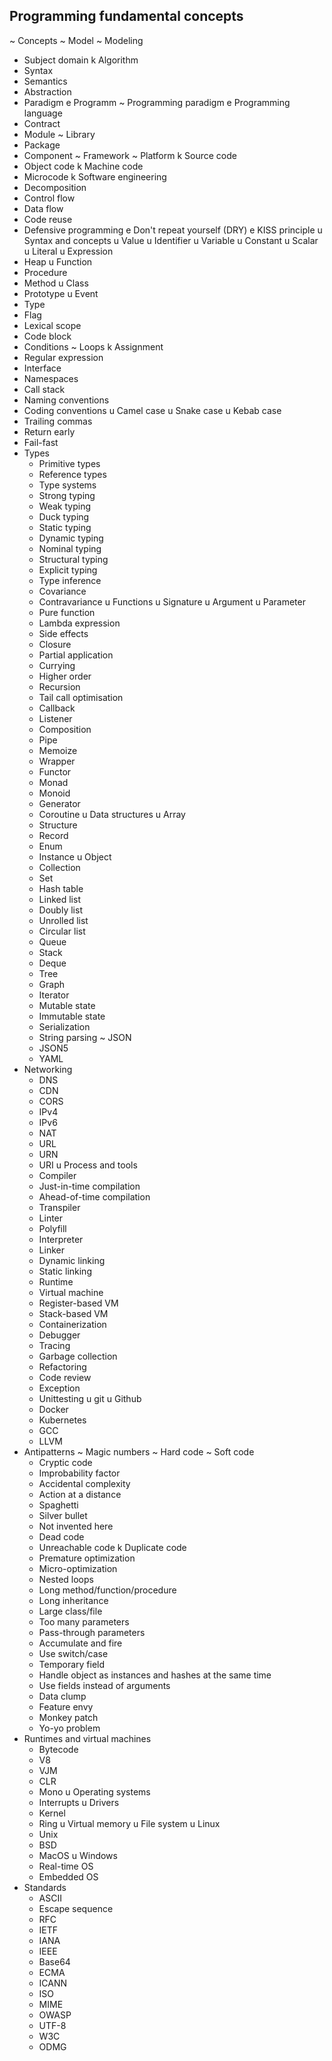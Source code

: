 ## Programming fundamental concepts

~ Concepts
  ~ Model
  ~ Modeling
  - Subject domain
  k Algorithm
  - Syntax
  - Semantics
  - Abstraction
  - Paradigm
  e Programm
  ~ Programming paradigm
  e Programming language
  - Contract
  - Module
  ~ Library
  - Package
  - Component
  ~ Framework
  ~ Platform
  k Source code
  - Object code
  k Machine code
  - Microcode
  k Software engineering
  - Decomposition
  - Control flow
  - Data flow
  - Code reuse
  - Defensive programming
  e Don't repeat yourself (DRY)
  e KISS principle
u Syntax and concepts
  u Value
  u Identifier
  u Variable
  u Constant
  u Scalar
  u Literal
  u Expression
  - Heap
  u Function
  - Procedure
  - Method
  u Class
  - Prototype
  u Event
  - Type
  - Flag
  - Lexical scope
  - Code block
  - Conditions
  ~ Loops
  k Assignment
  - Regular expression
  - Interface
  - Namespaces
  - Call stack
  - Naming conventions
  - Coding conventions
  u Camel case
  u Snake case
  u Kebab case
  - Trailing commas
  - Return early
  - Fail-fast
- Types
  - Primitive types
  - Reference types
  - Type systems
  - Strong typing
  - Weak typing
  - Duck typing
  - Static typing
  - Dynamic typing
  - Nominal typing
  - Structural typing
  - Explicit typing
  - Type inference
  - Covariance
  - Contravariance
u Functions
  u Signature
  u Argument
  u Parameter
  - Pure function
  - Lambda expression
  - Side effects
  - Closure
  - Partial application
  - Currying
  - Higher order
  - Recursion
  - Tail call optimisation
  - Callback
  - Listener
  - Composition
  - Pipe
  - Memoize
  - Wrapper
  - Functor
  - Monad
  - Monoid
  - Generator
  - Coroutine
u Data structures
  u Array
  - Structure
  - Record
  - Enum
  - Instance
  u Object
  - Collection
  - Set
  - Hash table
  - Linked list
  - Doubly list
  - Unrolled list
  - Circular list
  - Queue
  - Stack
  - Deque
  - Tree
  - Graph
  - Iterator
  - Mutable state
  - Immutable state
  - Serialization
  - String parsing
  ~ JSON
  - JSON5
  - YAML
- Networking
  - DNS
  - CDN
  - CORS
  - IPv4
  - IPv6
  - NAT
  - URL
  - URN
  - URI
u Process and tools
  - Compiler
  - Just-in-time compilation
  - Ahead-of-time compilation
  - Transpiler
  - Linter
  - Polyfill
  - Interpreter
  - Linker
  - Dynamic linking
  - Static linking
  - Runtime
  - Virtual machine
  - Register-based VM
  - Stack-based VM
  - Containerization
  - Debugger
  - Tracing
  - Garbage collection
  - Refactoring
  - Code review
  - Exception
  - Unittesting
  u git
  u Github
  - Docker
  - Kubernetes
  - GCC
  - LLVM
- Antipatterns
  ~ Magic numbers
  ~ Hard code
  ~ Soft code
  - Cryptic code
  - Improbability factor
  - Accidental complexity
  - Action at a distance
  - Spaghetti
  - Silver bullet
  - Not invented here
  - Dead code
  - Unreachable code
  k Duplicate code
  - Premature optimization
  - Micro-optimization
  - Nested loops
  - Long method/function/procedure
  - Long inheritance
  - Large class/file
  - Too many parameters
  - Pass-through parameters
  - Accumulate and fire
  - Use switch/case
  - Temporary field
  - Handle object as instances and hashes at the same time
  - Use fields instead of arguments
  - Data clump
  - Feature envy
  - Monkey patch
  - Yo-yo problem
- Runtimes and virtual machines
  - Bytecode
  - V8
  - VJM
  - CLR
  - Mono
u Operating systems
  - Interrupts
  u Drivers
  - Kernel
  - Ring
  u Virtual memory
  u File system
  u Linux
  - Unix
  - BSD
  - MacOS
  u Windows
  - Real-time OS
  - Embedded OS
- Standards
  - ASCII
  - Escape sequence
  - RFC
  - IETF
  - IANA
  - IEEE
  - Base64
  - ECMA
  - ICANN
  - ISO
  - MIME
  - OWASP
  - UTF-8
  - W3C
  - ODMG
